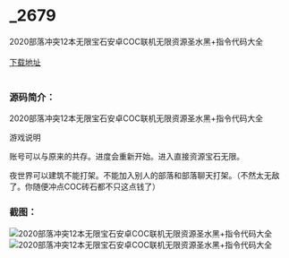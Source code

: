 # _2679
2020部落冲突12本无限宝石安卓COC联机无限资源圣水黑+指令代码大全
<br/></br>
[下载地址](https://www.uuid2.com/2679.html "下载地址")
<br/></br>
<h3>源码简介：</h3>
<p>2020部落冲突12本无限宝石安卓COC联机无限资源圣水黑+指令代码大全<p>
<p>游戏说明<p>
<p>账号可以与原来的共存。进度会重新开始。进入直接资源宝石无限。<p>
<p>夜世界可以建筑不能打架。不能加入别人的部落和部落聊天打架。（不然太无敌了。你随便冲点COC砖石都不只这点钱了）<p>
<h3>截图：</h3>
<img src="https://www.uuid2.com/wp-content/uploads/img/202105/0c27ff9404.jpg" alt="2020部落冲突12本无限宝石安卓COC联机无限资源圣水黑+指令代码大全"><img src="https://www.uuid2.com/wp-content/uploads/img/202105/076e1bc494.jpg" alt="2020部落冲突12本无限宝石安卓COC联机无限资源圣水黑+指令代码大全">
